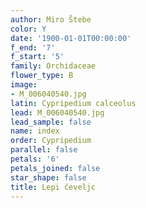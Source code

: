 ```yaml
---
author: Miro Štebe
color: Y
date: '1900-01-01T00:00:00'
f_end: '7'
f_start: '5'
family: Orchidaceae
flower_type: B
image:
- M_006040540.jpg
latin: Cypripedium calceolus
lead: M_006040540.jpg
lead_sample: false
name: index
order: Cypripedium
parallel: false
petals: '6'
petals_joined: false
star_shape: false
title: Lepi čeveljc
---
```


